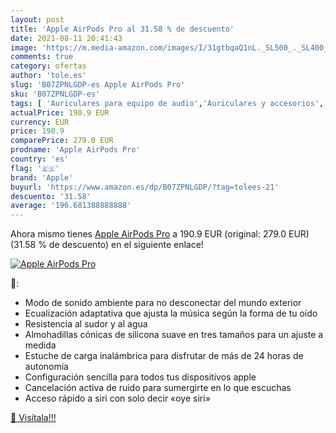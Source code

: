 ```yaml
---
layout: post
title: 'Apple AirPods Pro al 31.58 % de descuento'
date: 2021-08-11 20:41:43
image: 'https://m.media-amazon.com/images/I/31gtbqaQ1nL._SL500_._SL400_.jpg'
comments: true
category: ofertas
author: 'tole.es'
slug: 'B07ZPNLGDP-es Apple AirPods Pro'
sku: 'B07ZPNLGDP-es'
tags: [ 'Auriculares para equipo de audio','Auriculares y accesorios','Electrónica','apple', ]
actualPrice: 190.9 EUR
currency: EUR
price: 190.9
comparePrice: 279.0 EUR
prodname: 'Apple AirPods Pro'
country: 'es'
flag: '🇪🇸'
brand: 'Apple'
buyurl: 'https://www.amazon.es/dp/B07ZPNLGDP/?tag=tolees-21'
descuento: '31.58'
average: '196.681388888888'
---
```


Ahora mismo tienes [Apple AirPods Pro](https://www.amazon.es/dp/B07ZPNLGDP/?tag=tolees-21) a 190.9 EUR (original: 279.0 EUR) (31.58 %  de descuento) en el siguiente enlace!

[![Apple AirPods Pro](https://m.media-amazon.com/images/I/31gtbqaQ1nL._SL500_._SL400_.jpg)](https://www.amazon.es/dp/B07ZPNLGDP/?tag=tolees-21)

🔎:

- Modo de sonido ambiente para no desconectar del mundo exterior
- Ecualización adaptativa que ajusta la música según la forma de tu oído
- Resistencia al sudor y al agua
- Almohadillas cónicas de silicona suave en tres tamaños para un ajuste a medida
- Estuche de carga inalámbrica para disfrutar de más de 24 horas de autonomía
- Configuración sencilla para todos tus dispositivos apple
- Cancelación activa de ruido para sumergirte en lo que escuchas
- Acceso rápido a siri con solo decir «oye siri»

[🛒 Visítala!!!](https://www.amazon.es/dp/B07ZPNLGDP/?tag=tolees-21)

